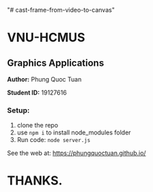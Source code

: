"# cast-frame-from-video-to-canvas" 

# VNU-HCMUS
## Graphics Applications

**Author:** Phung Quoc Tuan

**Student ID:** 19127616

### Setup:
1. clone the repo
2. use ```npm i``` to install node_modules folder
3. Run code: ```node server.js```

See the web at: https://phungquoctuan.github.io/
# THANKS.